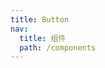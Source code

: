 ```yaml
---
title: Button
nav:
  title: 组件
  path: /components
---
```


<code inline src="./index.jsx" />
<code inline src="./Group.jsx" />
